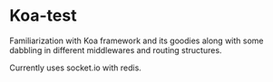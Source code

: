 # Koa-test

Familiarization with Koa framework and its goodies along with some
dabbling in different middlewares and routing structures.

Currently uses socket.io with redis.
